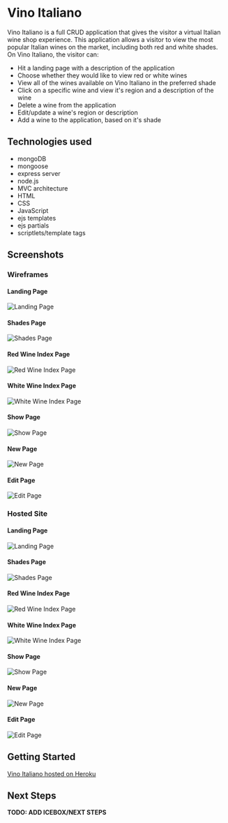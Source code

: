 # Vino Italiano

Vino Italiano is a full CRUD application that gives the visitor a virtual Italian wine shop experience. This application allows a visitor to view the most popular Italian wines on the market, including both red and white shades. On Vino Italiano, the visitor can:
* Hit a landing page with a description of the application
* Choose whether they would like to view red or white wines
* View all of the wines available on Vino Italiano in the preferred shade
* Click on a specific wine and view it's region and a description of the wine
* Delete a wine from the application
* Edit/update a wine's region or description
* Add a wine to the application, based on it's shade


## Technologies used

* mongoDB
* mongoose
* express server
* node.js
* MVC architecture
* HTML
* CSS
* JavaScript
* ejs templates
* ejs partials
* scriptlets/template tags


## Screenshots

### Wireframes

#### Landing Page
![Landing Page](https://i.imgur.com/PNsn1In.png)

#### Shades Page
![Shades Page](https://i.imgur.com/lXWbNZm.png)

#### Red Wine Index Page
![Red Wine Index Page](https://i.imgur.com/lIIxvCD.png)

#### White Wine Index Page
![White Wine Index Page](https://i.imgur.com/qhc1dnt.png)

#### Show Page
![Show Page](https://i.imgur.com/UfcN5CX.png)

#### New Page
![New Page](https://i.imgur.com/PQAznuN.png)

#### Edit Page
![Edit Page](https://i.imgur.com/NVO5CqF.png)

### Hosted Site

#### Landing Page
![Landing Page](https://i.imgur.com/EvMZzRj.jpg)

#### Shades Page
![Shades Page](https://i.imgur.com/uj3lQBi.jpg)

#### Red Wine Index Page
![Red Wine Index Page](https://i.imgur.com/O19RlvR.jpg)

#### White Wine Index Page
![White Wine Index Page](https://i.imgur.com/vPKKO0W.jpg)

#### Show Page
![Show Page](https://i.imgur.com/FUcPJXK.jpg)

#### New Page
![New Page](https://i.imgur.com/WciY6CA.jpg)

#### Edit Page
![Edit Page](https://i.imgur.com/lp9w0kb.jpg)


## Getting Started

[Vino Italiano hosted on Heroku](https://vino-italiano.herokuapp.com/vino-italiano)


## Next Steps

**TODO: ADD ICEBOX/NEXT STEPS**